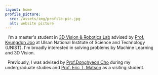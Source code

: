 ```yaml
---
layout: home
profile_picture:
  src: /assets/img/profile-pic.jpg
  alt: website picture
---
```


<p>
  &nbsp;&nbsp;I'm a master's student in <a class="link" href="https://unist.info/">3D Vision & Robotics Lab</a> advised by <a class="link" href="https://scholar.google.co.kr/citations?user=hNxIPzMAAAAJ&hl=ko">Prof. Kyungdon Joo</a> at Ulsan National Institute of Science and Technology (UNIST). I'm broadly interested in solving problems by Machine Learning and 3D Vision. 
</p>
<p>
  &nbsp;&nbsp;Previously, I was advised by <a class="link" href="https://scholar.google.com/citations?user=zj-NER4AAAAJ&hl=ko">Prof.Donghyeon Cho</a> during my undergraduate studies and <a class="link" href="https://scholar.google.com/citations?user=SY_I6OMAAAAJ&hl=en">Prof. Eric T. Matson</a> as a visiting student. 
</p>
